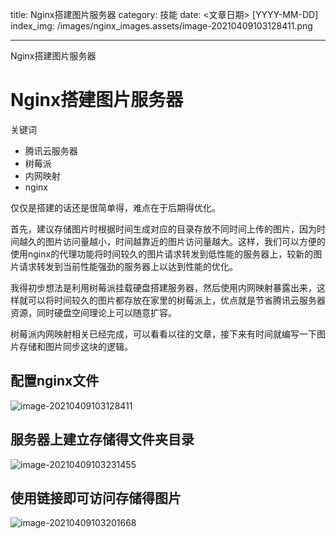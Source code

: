 title: Nginx搭建图片服务器
category: 技能
date: <文章日期> [YYYY-MM-DD]
index_img: /images/nginx_images.assets/image-20210409103128411.png

---

Nginx搭建图片服务器


<!--more-->

# Nginx搭建图片服务器

关键词
- 腾讯云服务器
- 树莓派
- 内网映射
- nginx

仅仅是搭建的话还是很简单得，难点在于后期得优化。

首先，建议存储图片时根据时间生成对应的目录存放不同时间上传的图片，因为时间越久的图片访问量越小，时间越靠近的图片访问量越大。这样，我们可以方便的使用nginx的代理功能将时间较久的图片请求转发到低性能的服务器上，较新的图片请求转发到当前性能强劲的服务器上以达到性能的优化。

我得初步想法是利用树莓派挂载硬盘搭建服务器，然后使用内网映射暴露出来，这样就可以将时间较久的图片都存放在家里的树莓派上，优点就是节省腾讯云服务器资源，同时硬盘空间理论上可以随意扩容。

树莓派内网映射相关已经完成，可以看看以往的文章，接下来有时间就编写一下图片存储和图片同步这块的逻辑。

## 配置nginx文件



![image-20210409103128411](/images/nginx_images.assets/image-20210409103128411.png)



## 服务器上建立存储得文件夹目录

![image-20210409103231455](/images/nginx_images.assets/image-20210409103231455.png)



## 使用链接即可访问存储得图片

![image-20210409103201668](/images/nginx_images.assets/image-20210409103201668.png)